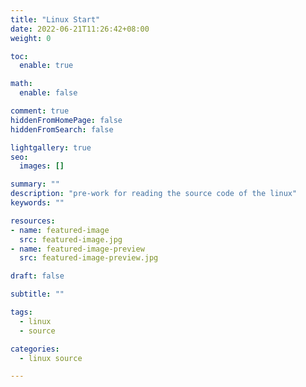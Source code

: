 ```yaml
---
title: "Linux Start"
date: 2022-06-21T11:26:42+08:00
weight: 0

toc:
  enable: true

math:
  enable: false

comment: true
hiddenFromHomePage: false
hiddenFromSearch: false

lightgallery: true
seo:
  images: []

summary: ""
description: "pre-work for reading the source code of the linux"
keywords: ""

resources:
- name: featured-image
  src: featured-image.jpg
- name: featured-image-preview
  src: featured-image-preview.jpg

draft: false

subtitle: ""

tags:
  - linux
  - source

categories:
  - linux source

---
```


